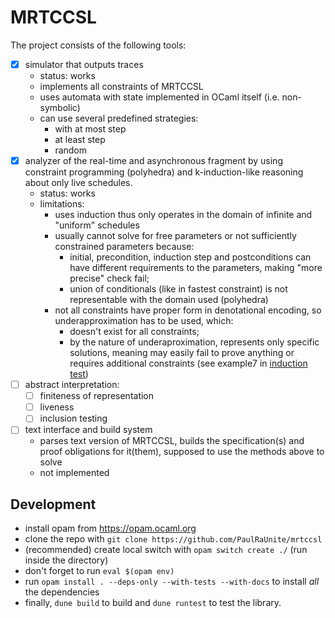 # MRTCCSL

The project consists of the following tools:
- [x] simulator that outputs traces
    - status: works
    - implements all constraints of MRTCCSL
    - uses automata with state implemented in OCaml itself (i.e. non-symbolic)
    - can use several predefined strategies:
        - with at most step
        - at least step
        - random
- [x] analyzer of the real-time and asynchronous fragment by using constraint programming (polyhedra) and k-induction-like reasoning about only live schedules.
    - status: works
    - limitations:
        - uses induction thus only operates in the domain of infinite and "uniform" schedules
        - usually cannot solve for free parameters or not sufficiently constrained parameters because:
            - initial, precondition, induction step and postconditions can have different requirements to the parameters, making "more precise" check fail;
            - union of conditionals (like in fastest constraint) is not representable with the domain used (polyhedra)
        - not all constraints have proper form in denotational encoding, so underapproximation has to be used, which:
            - doesn't exist for all constraints;
            - by the nature of underaproximation, represents only specific solutions, meaning may easily fail to prove anything or requires additional constraints (see example7 in [induction test](./test/induction.ml))
- [ ] abstract interpretation:
    - [ ] finiteness of representation
    - [ ] liveness
    - [ ] inclusion testing
- [ ] text interface and build system
    - parses text version of MRTCCSL, builds the specification(s) and proof obligations for it(them), supposed to use the methods above to solve
    - not implemented

## Development
- install opam from https://opam.ocaml.org
- clone the repo with `git clone https://github.com/PaulRaUnite/mrtccsl`
- (recommended) create local switch with `opam switch create ./` (run inside the directory)
- don't forget to run `eval $(opam env)`
- run `opam install . --deps-only --with-tests --with-docs` to install *all* the dependencies
- finally, `dune build` to build and `dune runtest` to test the library.
